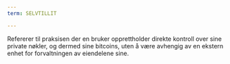 ```yaml
---
term: SELVTILLIT

---
```

Refererer til praksisen der en bruker opprettholder direkte kontroll over sine private nøkler, og dermed sine bitcoins, uten å være avhengig av en ekstern enhet for forvaltningen av eiendelene sine.